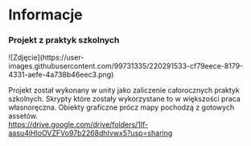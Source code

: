 <h1> Informacje </h1>


<h3>Projekt z praktyk szkolnych</h3>
![Zdjęcie](https://user-images.githubusercontent.com/99731335/220291533-cf79eece-8179-4331-aefe-4a738b46eec3.png)

Projekt został wykonany w unity jako zaliczenie całorocznych praktyk szkolnych. Skrypty które zostały wykorzystane to w większości praca własnoręczna. Obiekty graficzne prócz mapy pochodzą z gotowych assetów. <br>
https://drive.google.com/drive/folders/1If-aasu4jHIoOVZFVo97b2268dhIvwx5?usp=sharing
